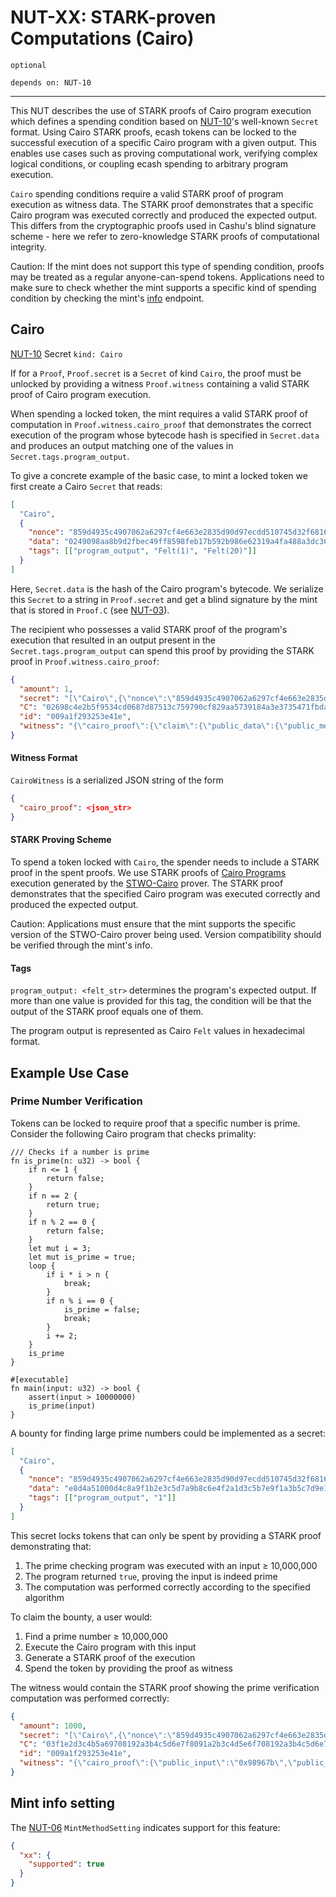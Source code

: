 # NUT-XX: STARK-proven Computations (Cairo)

`optional`

`depends on: NUT-10`

---

This NUT describes the use of STARK proofs of Cairo program execution which defines a spending condition based on [NUT-10][10]'s well-known `Secret` format. Using Cairo STARK proofs, ecash tokens can be locked to the successful execution of a specific Cairo program with a given output. This enables use cases such as proving computational work, verifying complex logical conditions, or coupling ecash spending to arbitrary program execution.

`Cairo` spending conditions require a valid STARK proof of program execution as witness data. The STARK proof demonstrates that a specific Cairo program was executed correctly and produced the expected output. This differs from the cryptographic proofs used in Cashu's blind signature scheme - here we refer to zero-knowledge STARK proofs of computational integrity.

Caution: If the mint does not support this type of spending condition, proofs may be treated as a regular anyone-can-spend tokens. Applications need to make sure to check whether the mint supports a specific kind of spending condition by checking the mint's [info][06] endpoint.

## Cairo

[NUT-10][10] Secret `kind: Cairo`

If for a `Proof`, `Proof.secret` is a `Secret` of kind `Cairo`, the proof must be unlocked by providing a witness `Proof.witness` containing a valid STARK proof of Cairo program execution.

When spending a locked token, the mint requires a valid STARK proof of computation in `Proof.witness.cairo_proof` that demonstrates the correct execution of the program whose bytecode hash is specified in `Secret.data` and produces an output matching one of the values in `Secret.tags.program_output`.

To give a concrete example of the basic case, to mint a locked token we first create a Cairo `Secret` that reads:

```json
[
  "Cairo",
  {
    "nonce": "859d4935c4907062a6297cf4e663e2835d90d97ecdd510745d32f6816323a41f",
    "data": "0249098aa8b9d2fbec49ff8598feb17b592b986e62319a4fa488a3dc36387157a7",
    "tags": [["program_output", "Felt(1)", "Felt(20)"]]
  }
]
```

Here, `Secret.data` is the hash of the Cairo program's bytecode. We serialize this `Secret` to a string in `Proof.secret` and get a blind signature by the mint that is stored in `Proof.C` (see [NUT-03][03]).

The recipient who possesses a valid STARK proof of the program's execution that resulted in an output present in the `Secret.tags.program_output` can spend this proof by providing the STARK proof in `Proof.witness.cairo_proof`:

```json
{
  "amount": 1,
  "secret": "[\"Cairo\",{\"nonce\":\"859d4935c4907062a6297cf4e663e2835d90d97ecdd510745d32f6816323a41f\",\"data\":\"0249098aa8b9d2fbec49ff8598feb17b592b986e62319a4fa488a3dc36387157a7\",\"tags\":[[\"program_output\",\"Felt(1)\",\"Felt(20)\"]]}]",
  "C": "02698c4e2b5f9534cd0687d87513c759790cf829aa5739184a3e3735471fbda904",
  "id": "009a1f293253e41e",
  "witness": "{\"cairo_proof\":{\"claim\":{\"public_data\":{\"public_memory\":{\"program\":[[0,[2147450879,67600385,0,0,0,0,0,0]],[1,[2,0,0,0,0,0,0,0]],[2,[2147581952,285507585,0,0,0,0,0,0]],[3,[4,0,0,0,0,0,0,0]],[4,[2147450879,17268737,0,0,0,0,0,0]],[5,[0,0,0,0,0,0,0,0]]]]}}}..."
}
```

#### Witness Format

`CairoWitness` is a serialized JSON string of the form

```json
{
  "cairo_proof": <json_str>
}
```

#### STARK Proving Scheme

To spend a token locked with `Cairo`, the spender needs to include a STARK proof in the spent proofs. We use STARK proofs of [Cairo Programs] execution generated by the [STWO-Cairo] prover. The STARK proof demonstrates that the specified Cairo program was executed correctly and produced the expected output.

Caution: Applications must ensure that the mint supports the specific version of the STWO-Cairo prover being used. Version compatibility should be verified through the mint's info.

#### Tags

`program_output: <felt_str>` determines the program's expected output. If more than one value is provided for this tag, the condition will be that the output of the STARK proof equals one of them.


The program output is represented as Cairo `Felt` values in hexadecimal format.





## Example Use Case

### Prime Number Verification

Tokens can be locked to require proof that a specific number is prime. Consider the following Cairo program that checks primality:

```cairo
/// Checks if a number is prime
fn is_prime(n: u32) -> bool {
    if n <= 1 {
        return false;
    }
    if n == 2 {
        return true;
    }
    if n % 2 == 0 {
        return false;
    }
    let mut i = 3;
    let mut is_prime = true;
    loop {
        if i * i > n {
            break;
        }
        if n % i == 0 {
            is_prime = false;
            break;
        }
        i += 2;
    }
    is_prime
}

#[executable]
fn main(input: u32) -> bool {
    assert(input > 10000000)
    is_prime(input)
}
```

A bounty for finding large prime numbers could be implemented as a secret:

```json
[
  "Cairo",
  {
    "nonce": "859d4935c4907062a6297cf4e663e2835d90d97ecdd510745d32f6816323a41f",
    "data": "e8d4a51000d4c8a9f1b2e3c5d7a9b8c6e4f2a1d3c5b7e9f1a3b5c7d9e1f3a5b7", // hash of the above cairo program
    "tags": [["program_output", "1"]]
  }
]
```

This secret locks tokens that can only be spent by providing a STARK proof demonstrating that:
1. The prime checking program was executed with an input ≥ 10,000,000 
2. The program returned `true`, proving the input is indeed prime
3. The computation was performed correctly according to the specified algorithm

To claim the bounty, a user would:
1. Find a prime number ≥ 10,000,000
2. Execute the Cairo program with this input
3. Generate a STARK proof of the execution 
4. Spend the token by providing the proof as witness

The witness would contain the STARK proof showing the prime verification computation was performed correctly:

```json
{
  "amount": 1000,
  "secret": "[\"Cairo\",{\"nonce\":\"859d4935c4907062a6297cf4e663e2835d90d97ecdd510745d32f6816323a41f\",\"data\":\"e8d4a51000d4c8a9f1b2e3c5d7a9b8c6e4f2a1d3c5b7e9f1a3b5c7d9e1f3a5b7\",\"tags\":[[\"program_output\",\"1\"]]}]",
  "C": "03f1e2d3c4b5a69708192a3b4c5d6e7f8091a2b3c4d5e6f708192a3b4c5d6e7f80",
  "id": "009a1f293253e41e",
  "witness": "{\"cairo_proof\":{\"public_input\":\"0x98967b\",\"public_output\":\"0x1\",\"trace_commitment\":\"0x...\",\"fri_proof\":\"0x...\"}}"
}
```

## Mint info setting

The [NUT-06][06] `MintMethodSetting` indicates support for this feature:

```json
{
  "xx": {
    "supported": true
  }
}
```


[00]: 00.md
[01]: 01.md
[02]: 02.md
[03]: 03.md
[04]: 04.md
[05]: 05.md
[06]: 06.md
[07]: 07.md
[08]: 08.md
[09]: 09.md
[10]: 10.md
[11]: 11.md
[12]: 12.md
[Cairo Programs]: https://www.cairo-lang.org/
[STWO-Cairo]: https://github.com/starkware-libs/stwo-cairo
